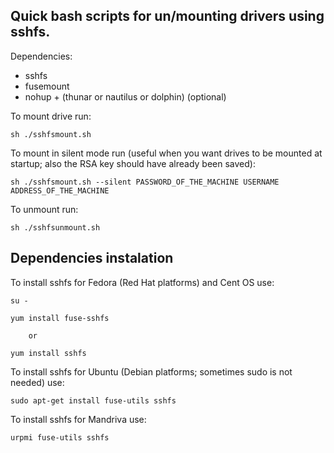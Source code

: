 Quick bash scripts for un/mounting drivers using sshfs.
-------------------------------------------------------

Dependencies:

*	sshfs
*	fusemount
*	nohup + (thunar or nautilus or dolphin) (optional)

To mount drive run:

	sh ./sshfsmount.sh

To mount in silent mode run (useful when you want drives to be mounted at startup; also the RSA key should have already been saved):

	sh ./sshfsmount.sh --silent PASSWORD_OF_THE_MACHINE USERNAME ADDRESS_OF_THE_MACHINE

To unmount run:

	sh ./sshfsunmount.sh



Dependencies instalation
------------------------

To install sshfs for Fedora (Red Hat platforms) and Cent OS use:

	su -

	yum install fuse-sshfs

		or

	yum install sshfs


To install sshfs for Ubuntu (Debian platforms; sometimes sudo is not needed) use:

	sudo apt-get install fuse-utils sshfs

To install sshfs for Mandriva use:

	urpmi fuse-utils sshfs



